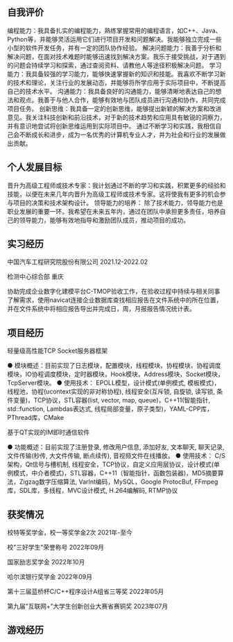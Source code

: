 ## 自我评价

编程能力：我具备扎实的编程能力，熟练掌握常用的编程语言，如C++、Java、Python等，并能够灵活运用它们进行项目开发和问题解决。我能够独立完成一些小型的软件开发任务，并有一定的团队协作经验。 
解决问题能力：我善于分析和解决问题，在面对技术难题时能够迅速找到解决方案。我乐于接受挑战，对于遇到的问题会持续学习和探索，通过查阅资料、请教他人等途径积极解决问题。
学习能力：我具备较强的学习能力，能够快速掌握新的知识和技能。我喜欢不断学习新的技术和理论，关注行业的发展动态，并能够将所学应用于实际项目中，不断提高自己的技术水平。
沟通能力：我具备良好的沟通能力，能够清晰地表达自己的想法和观点。我善于与他人合作，能够有效地与团队成员进行沟通和协作，共同完成项目任务。
创新思维：我具备一定的创新思维，能够提出新颖的解决方案和改进意见。我关注科技创新和前沿技术，对于新的技术趋势和应用具有敏锐的洞察力，并有意识地尝试将创新思维运用到实际项目中。 
通过不断学习和实践，我相信自己会不断成长和进步，成为一名优秀的计算机专业人才，并为社会和行业的发展做出贡献。

## 个人发展目标

晋升为高级工程师或技术专家：我计划通过不断的学习和实践，积累更多的经验和技能，以便在未来几年内晋升为高级工程师或技术专家。这将使我有更多的机会参与项目的决策和技术架构设计。
领导能力的培养： 除了技术能力，领导能力也是职业发展的重要一环。我希望在未来五年内，通过在团队中承担更多责任，培养自己的领导能力，能够有效地指导和激励团队成员，推动项目的成功。

## 实习经历

中国汽车工程研究院股份有限公司                                               2021.12-2022.02

检测中心综合部                                                                       重庆

协助完成企业数字化建模平台C-TMOP验收工作，在验收过程中持续与相关同事了解需求，使用navicat连接企业数据库查找相应报告在文件系统中的所在位置，并在文件系统中将相应报告导出并完成日，周，月报报告情况统计表。

## 项目经历

轻量级高性能TCP Socket服务器框架

●  模块概述：目前实现了日志模块，配置模块，线程模块，协程模块，协程调度模块，IO协程调度模块，定时器模块，Hook模块，Address模块，Socket模块，TcpServer模块。
●  使用技术： EPOLL模型，设计模式(单例模式, 模板模式)，线程池，协程(ucontext实现的非对称协程), 线程安全(互斥锁, 自旋锁, 读写锁, 条件变量)，TCP协议，STL容器(list, vector, map, queue)，C++11(智能指针, std::function, Lambdas表达式, 线程局部变量，原子类型)，YAML-CPP库，PThread库，CMake

基于QT实现的IM即时通信软件

●  功能概述：目前实现了注册登录, 修改用户信息, 添加好友, 文本聊天, 聊天记录, 文件传输(秒传, 大文件传输, 断点续传), 音视频文件在线播放。
●  使用技术： C/S架构，Qt信号与槽机制, 线程安全，TCP协议，自定义应用层协议，设计模式(单例模式，中介者模式)，STL容器，C++11（智能指针，函数包装器)，MD5摘要算法，Zigzag数字压缩算法, VarInt编码，MySQL，Google ProtocBuf, FFmpeg库，SDL库，多线程，MVC设计模式, H.264编解码, RTMP协议

## 获奖情况

校特等奖学金，校一等奖学金2次                                                      2021年-至今

校"三好学生"荣誉称号                                                                2022年09月

国家励志奖学金                                                                2022年10月

哈尔滨银行奖学金                                                                2022年09月

第十三届蓝桥杯C/C++程序设计A组省三等奖                                                                2022年05月

第九届”互联网+”大学生创新创业大赛省赛铜奖                                                                2023年07月

## 游戏经历

